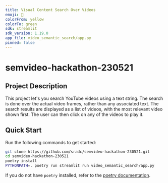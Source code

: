 ```yaml
---
title: Visual Content Search Over Videos
emoji: 🐢
colorFrom: yellow
colorTo: green
sdk: streamlit
sdk_version: 1.19.0
app_file: video_semantic_search/app.py
pinned: false
---
```


# semvideo-hackathon-230521

## Project Description

This project let's you search YouTube videos using a text string. The search is done over the actual video frames,
rather than any associated text. The search results are displayed as a list of videos, with the most relevant video
shown first. The user can then click on any of the videos to play it.

## Quick Start

Run the following commands to get started:

```bash
git clone https://github.com/sradc/semvideo-hackathon-230521.git
cd semvideo-hackathon-230521
poetry install
PYTHONPATH=. poetry run streamlit run video_semantic_search/app.py
```

If you do not have `poetry` installed, refer to the [poetry documentation](https://python-poetry.org/docs/#installation).
